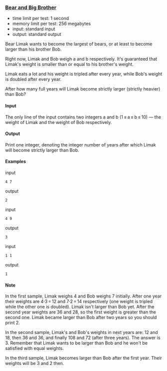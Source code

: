 ### [Bear and Big Brother](http://codeforces.com/problemset/problem/791/A)
- time limit per test: 1 second
- memory limit per test: 256 megabytes
- input: standard input
- output: standard output

Bear Limak wants to become the largest of bears, or at least to become larger than his brother Bob.

Right now, Limak and Bob weigh a and b respectively. It's guaranteed that Limak's weight is smaller than or equal to his brother's weight.

Limak eats a lot and his weight is tripled after every year, while Bob's weight is doubled after every year.

After how many full years will Limak become strictly larger (strictly heavier) than Bob?

#### Input

The only line of the input contains two integers a and b (1 ≤ a ≤ b ≤ 10) — the weight of Limak and the weight of Bob respectively.

#### Output

Print one integer, denoting the integer number of years after which Limak will become strictly larger than Bob.

#### Examples

input

```
4 7
```

output

```
2
```

input

```
4 9
```

output

```
3
```

input

```
1 1
```

output

```
1
```

#### Note

In the first sample, Limak weighs 4 and Bob weighs 7 initially. After one year their weights are 4·3 = 12 and 7·2 = 14 respectively (one weight is tripled while the other one is doubled). Limak isn't larger than Bob yet. After the second year weights are 36 and 28, so the first weight is greater than the second one. Limak became larger than Bob after two years so you should print 2.

In the second sample, Limak's and Bob's weights in next years are: 12 and 18, then 36 and 36, and finally 108 and 72 (after three years). The answer is 3. Remember that Limak wants to be larger than Bob and he won't be satisfied with equal weights.

In the third sample, Limak becomes larger than Bob after the first year. Their weights will be 3 and 2 then.